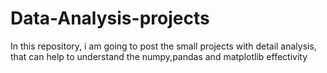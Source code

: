 # Data-Analysis-projects
 In this repository,  i am going to post the small projects with detail analysis, that can help to understand the  numpy,pandas and matplotlib effectivity

